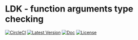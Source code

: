 # LDK - function arguments type checking

[![CircleCI](https://circleci.com/gh/luadevkit/ldk-checks/tree/master.svg?style=shield)](https://circleci.com/gh/luadevkit/ldk-checks/tree/master)
[![Latest Version](https://img.shields.io/luarocks/v/luadevkit/ldk-checks.svg)](https://luarocks.org/modules/luadevkit/ldk-checks)
[![Doc](https://img.shields.io/badge/docs-reference-blue.svg)](https://luadevkit.github.io/ldk-checks)
[![License](https://img.shields.io/badge/license-MIT-red.svg)](./LICENSE)
